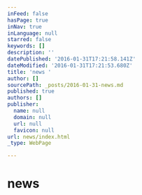 ```yaml
---
inFeed: false
hasPage: true
inNav: true
inLanguage: null
starred: false
keywords: []
description: ''
datePublished: '2016-01-31T17:21:58.141Z'
dateModified: '2016-01-31T17:21:53.680Z'
title: 'news '
author: []
sourcePath: _posts/2016-01-31-news.md
published: true
authors: []
publisher:
  name: null
  domain: null
  url: null
  favicon: null
url: news/index.html
_type: WebPage

---
```

# news